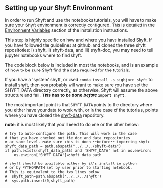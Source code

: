 ## Setting up your Shyft Environment

In order to run Shyft and use the notebooks tutorials, you will have to make sure your 
Shyft environment is correctly configured. This is detailed in the [Environment Variables](http://shyft.readthedocs.io/en/latest/installing.html#environment-variables) section of the installation 
instructions.

This step is highly specific on how and where you have installed Shyft. If you have followed the guidelines at github, and cloned the three shyft repositories: i) shyft, ii) shyft-data, and iii) shyft-doc, you may need to tell jupyter notebooks where to find shyft.

The code block below is included in most the notebooks, and is an example of how to be sure Shyft find
the data required for the tutorials.

If you have a 'system' shyft, or used `conda install -s sigbjorn shyft` to install shyft, then you probably will want to make sure you have set the SHYFT_DATA directory correctly, as otherwise, Shyft will assume the above structure and fail. __This has to be done _before_ `import shyft`__.

The most important point is that `SHYFT_DATA` points to the directory where you either have your data
to work with, or in the case of the tutorials, points where you have cloned the [shyft-data](https://github.com/statkraft/shyft-data) repository.

**note**: it is most likely that you'll need to do one or the other below:


    # try to auto-configure the path. This will work in the case
    # that you have checked out the doc and data repositories
    # at same level. Make sure this is doen **before** importing shyft
    shyft_data_path = path.abspath("../../../shyft-data")
    if path.exists(shyft_data_path) and 'SHYFT_DATA' not in os.environ:
        os.environ['SHYFT_DATA']=shyft_data_path
        
    # shyft should be available either by it's install in python
    # or by PYTHONPATH set by user prior to starting notebook.
    # This is equivalent to the two lines below
    #  shyft_path=path.abspath('../../../shyft')
    #  sys.path.insert(0,shyft_path)